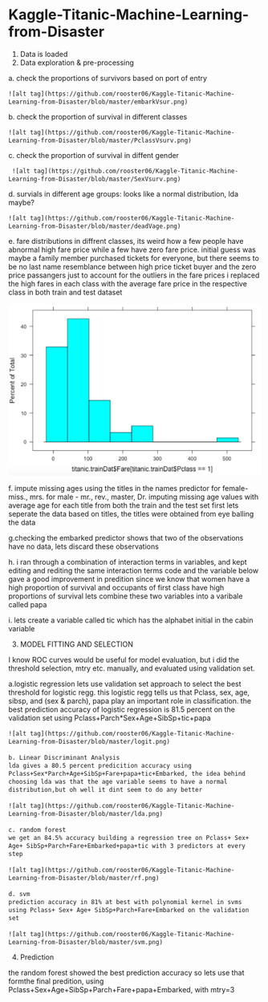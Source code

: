 # Kaggle-Titanic-Machine-Learning-from-Disaster

1. Data is loaded
2. Data exploration & pre-processing
  
  a. check the proportions of survivors based on port of entry
    
    ![alt tag](https://github.com/rooster06/Kaggle-Titanic-Machine-Learning-from-Disaster/blob/master/embarkVsur.png)

  b. check the proportion of survival in different classes
  
    ![alt tag](https://github.com/rooster06/Kaggle-Titanic-Machine-Learning-from-Disaster/blob/master/PclassVsurv.png)  
 
  c. check the proportion of survival in diffent gender
  
     ![alt tag](https://github.com/rooster06/Kaggle-Titanic-Machine-Learning-from-Disaster/blob/master/SexVsurv.png)
 
  d. survials in different age groups: looks like a normal distribution, lda maybe?
  
    ![alt tag](https://github.com/rooster06/Kaggle-Titanic-Machine-Learning-from-Disaster/blob/master/deadVage.png)
  
  e. fare distributions in diffrent classes, its weird how a few people have abnormal high fare price while a few have zero fare price. initial guess was maybe a family member purchased tickets for everyone, but there seems to be no last name resemblance between high price ticket buyer and the zero price passangers just to account for the outliers in the fare prices i replaced the high fares in each class with the average fare price in the respective class in both train and test dataset
  
  ![alt tag](https://github.com/rooster06/Kaggle-Titanic-Machine-Learning-from-Disaster/blob/master/class1Vfare.png)
  
  f. impute missing ages using the titles in the names predictor 
  for female- miss., mrs.
  for male -  mr., rev., master, Dr.
  imputing missing age values with average age for each title from both the train and the test set
  first lets seperate the data based on titles, the titles were obtained from eye balling the data
  
  g.checking the embarked predictor shows that two of the observations have no data, lets discard these observations
  
  h. i ran through a combination of interaction terms in variables, and kept editing and rediting the same interaction terms code and the variable below gave a good improvement in predition since we know that women have a high proportion of survival and occupants of first class have high proportions of survival lets combine these two variables into a varibale called papa
  
  i. lets create a variable called tic which has the alphabet initial in the cabin variable

3. MODEL FITTING AND SELECTION
 
  I know ROC curves would be useful for model evaluation, but i did the threshold selection, mtry etc. manually, and evaluated using validation set. 
 
  a.logistic regression
    lets use validation set approach to select the best threshold for logistic regg. this logistic regg tells us that Pclass, sex, age, sibsp, and (sex & parch), papa play an important role in classification.
    the best prediction accuracy of logistic regression is 81.5 percent on the validation set using Pclass+Parch*Sex+Age+SibSp+tic+papa

    ![alt tag](https://github.com/rooster06/Kaggle-Titanic-Machine-Learning-from-Disaster/blob/master/logit.png)
 
    b. Linear Discriminant Analysis
    lda gives a 80.5 percent predicition accuracy using Pclass+Sex*Parch+Age+SibSp+Fare+papa+tic+Embarked, the idea behind choosing lda was that the age variable seems to have a normal distribution,but oh well it dint seem to do any better
    
    ![alt tag](https://github.com/rooster06/Kaggle-Titanic-Machine-Learning-from-Disaster/blob/master/lda.png)
 
    c. random forest
    we get an 84.5% accuracy building a regression tree on Pclass+ Sex+ Age+ SibSp+Parch+Fare+Embarked+papa+tic with 3 predictors at every step
    
    ![alt tag](https://github.com/rooster06/Kaggle-Titanic-Machine-Learning-from-Disaster/blob/master/rf.png)
 
    d. svm
    prediction accuracy in 81% at best with polynomial kernel in svms using Pclass+ Sex+ Age+ SibSp+Parch+Fare+Embarked on the validation set
    
    ![alt tag](https://github.com/rooster06/Kaggle-Titanic-Machine-Learning-from-Disaster/blob/master/svm.png)

4. Prediction
  
  the random forest showed the best prediction accuracy so lets use that formthe final predition, using Pclass+Sex+Age+SibSp+Parch+Fare+papa+Embarked, with mtry=3
    
